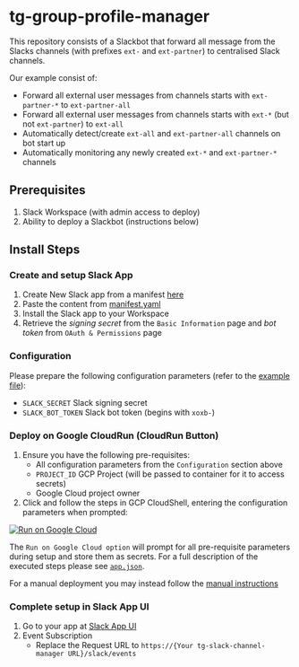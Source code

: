 # tg-group-profile-manager
This repository consists of a Slackbot that forward all message from the Slacks channels (with prefixes `ext-` and `ext-partner`) to centralised Slack channels. 

Our example consist of:
* Forward all external user messages from channels starts with `ext-partner-*` to `ext-partner-all`
* Forward all external user messages from channels starts with `ext-*` (but not `ext-partner`) to `ext-all`
* Automatically detect/create `ext-all` and `ext-partner-all` channels on bot start up
* Automatically monitoring any newly created `ext-*` and `ext-partner-*` channels

## Prerequisites
1. Slack Workspace (with admin access to deploy)
2. Ability to deploy a Slackbot (instructions below)

## Install Steps
### Create and setup Slack App
1. Create New Slack app from a manifest [here](https://api.slack.com/apps)
2. Paste the content from [manifest.yaml](./manifest.yml)
3. Install the Slack app to your Workspace
4. Retrieve the _signing secret_ from the `Basic Information` page and _bot token_ from `OAuth & Permissions` page

### Configuration
Please prepare the following configuration parameters (refer to the [example file](./tg-group-profile-manager.conf)):
- `SLACK_SECRET` Slack signing secret
- `SLACK_BOT_TOKEN` Slack bot token (begins with `xoxb-`)


### Deploy on Google CloudRun (CloudRun Button)
1. Ensure you have the following pre-requisites:
   - All configuration parameters from the `Configuration` section above
   - `PROJECT_ID` GCP Project (will be passed to container for it to access secrets)
   - Google Cloud project owner
2. Click and follow the steps in GCP CloudShell, entering the configuration parameters when prompted:

[![Run on Google Cloud](https://deploy.cloud.run/button.svg)](https://deploy.cloud.run?git_repo=https://github.com/Twingate-Labs/tg-group-profile-manager)

The `Run on Google Cloud option` will prompt for all pre-requisite parameters during setup and store them as secrets. For a full description of the executed steps please see [`app.json`](./app.json).

For a manual deployment you may instead follow the [manual instructions](./docs/MANUAL_DEPLOYMENT.md)

### Complete setup in Slack App UI
1. Go to your app at [Slack App UI](https://api.slack.com/apps)
3. Event Subscription
   * Replace the Request URL to `https://{Your tg-slack-channel-manager URL}/slack/events`
